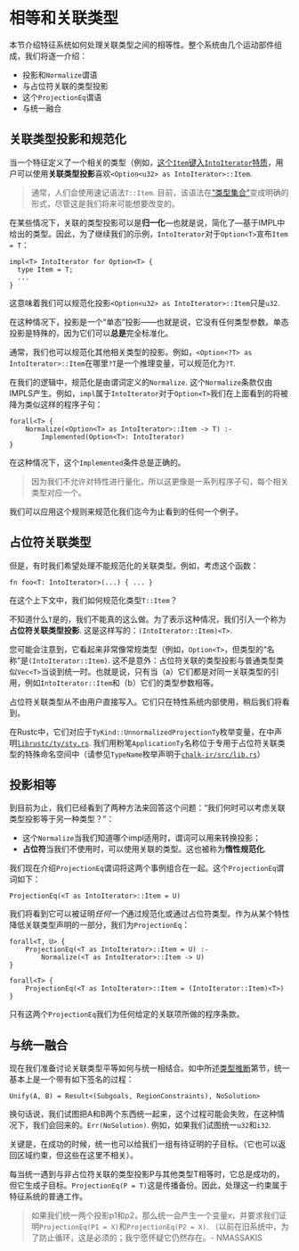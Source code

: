 # 相等和关联类型

本节介绍特征系统如何处理关联类型之间的相等性。整个系统由几个运动部件组成，我们将逐一介绍：

-   投影和`Normalize`谓语
-   与占位符关联的类型投影
-   这个`ProjectionEq`谓语
-   与统一融合

## 关联类型投影和规范化

当一个特征定义了一个相关的类型（例如，[这个`Item`键入`IntoIterator`特质][intoiter-item]，用户可以使用**关联类型投影**喜欢`<Option<u32> as IntoIterator>::Item`.

> 通常，人们会使用速记语法`T::Item`. 目前，该语法在[“类型集合”](../type-checking.html)变成明确的形式，尽管这是我们将来可能想要改变的。

[intoiter-item]: https://doc.rust-lang.org/nightly/core/iter/trait.IntoIterator.html#associatedtype.Item

<a name="normalize"></a>

在某些情况下，关联的类型投影可以是**归一化**—也就是说，简化了—基于IMPL中给出的类型。因此，为了继续我们的示例，`IntoIterator`对于`Option<T>`宣布`Item = T`：

```rust,ignore
impl<T> IntoIterator for Option<T> {
  type Item = T;
  ...
}
```

这意味着我们可以规范化投影`<Option<u32> as
IntoIterator>::Item`只是`u32`.

在这种情况下，投影是一个“单态”投影——也就是说，它没有任何类型参数。单态投影是特殊的，因为它们可以**总是**完全标准化。

通常，我们也可以规范化其他相关类型的投影。例如，`<Option<?T> as IntoIterator>::Item`在哪里`?T`是一个推理变量，可以规范化为`?T`.

在我们的逻辑中，规范化是由谓词定义的`Normalize`. 这个`Normalize`条款仅由IMPLS产生。例如，`impl`属于`IntoIterator`对于`Option<T>`我们在上面看到的将被降为类似这样的程序子句：

```text
forall<T> {
    Normalize(<Option<T> as IntoIterator>::Item -> T) :-
        Implemented(Option<T>: IntoIterator)
}
```

在这种情况下，这个`Implemented`条件总是正确的。

> 因为我们不允许对特性进行量化，所以这更像是一系列程序子句，每个相关类型对应一个。

我们可以应用这个规则来规范化我们迄今为止看到的任何一个例子。

## 占位符关联类型

但是，有时我们希望处理不能规范化的关联类型。例如，考虑这个函数：

```rust,ignore
fn foo<T: IntoIterator>(...) { ... }
```

在这个上下文中，我们如何规范化类型`T::Item`？

不知道什么`T`是的，我们不能真的这么做。为了表示这种情况，我们引入一个称为**占位符关联类型投影**. 这是这样写的：`(IntoIterator::Item)<T>`.

您可能会注意到，它看起来非常像常规类型（例如，`Option<T>`，但类型的“名称”是`(IntoIterator::Item)`. 这不是意外：占位符关联的类型投影与普通类型类似`Vec<T>`当谈到统一时。也就是说，只有当（a）它们都是对同一关联类型的引用，例如`IntoIterator::Item`和（b）它们的类型参数相等。

占位符关联类型从不由用户直接写入。它们只在特性系统内部使用，稍后我们将看到。

在Rustc中，它们对应于`TyKind::UnnormalizedProjectionTy`枚举变量，在中声明[`librustc/ty/sty.rs`][sty]. 我们用粉笔`ApplicationTy`名称位于专用于占位符关联类型的特殊命名空间中（请参见`TypeName`枚举声明于[`chalk-ir/src/lib.rs`][chalk_type_name]）

[sty]: https://github.com/rust-lang/rust/blob/master/src/librustc/ty/sty.rs

[chalk_type_name]: https://github.com/rust-lang-nursery/chalk/blob/master/chalk-ir/src/lib.rs

## 投影相等

到目前为止，我们已经看到了两种方法来回答这个问题：“我们何时可以考虑关联类型投影等于另一种类型？”：

-   这个`Normalize`当我们知道哪个impl适用时，谓词可以用来转换投影；
-   **占位符**当我们不使用时，可以使用关联的类型。这也被称为**惰性规范化**.

我们现在介绍`ProjectionEq`谓词将这两个事例组合在一起。这个`ProjectionEq`谓词如下：

```text
ProjectionEq(<T as IntoIterator>::Item = U)
```

我们将看到它可以被证明*任何一个*通过规范化或通过占位符类型。作为从某个特性降低关联类型声明的一部分，我们为`ProjectionEq`：

```text
forall<T, U> {
    ProjectionEq(<T as IntoIterator>::Item = U) :-
        Normalize(<T as IntoIterator>::Item -> U)
}

forall<T> {
    ProjectionEq(<T as IntoIterator>::Item = (IntoIterator::Item)<T>)
}
```

只有这两个`ProjectionEq`我们为任何给定的关联项所做的程序条款。

## 与统一融合

现在我们准备讨论关联类型平等如何与统一相结合。如中所述[类型推断](../type-inference.html)第节，统一基本上是一个带有如下签名的过程：

```text
Unify(A, B) = Result<(Subgoals, RegionConstraints), NoSolution>
```

换句话说，我们试图把A和B两个东西统一起来，这个过程可能会失败，在这种情况下，我们会回来的。`Err(NoSolution)`. 例如，如果我们试图统一`u32`和`i32`.

关键是，在成功的时候，统一也可以给我们一组有待证明的子目标。（它也可以返回区域约束，但这些在这里不相关）。

每当统一遇到与非占位符关联的类型投影P与其他类型T相等时，它总是成功的，但它生成子目标。`ProjectionEq(P = T)`这是传播备份。因此，处理这一约束属于特征系统的普通工作。

> 如果我们统一两个投影p1和p2，那么统一会产生一个变量x，并要求我们证明`ProjectionEq(P1 = X)`和`ProjectionEq(P2 = X)`. （以前在旧系统中，为了防止循环，这是必须的；我宁愿怀疑它仍然存在。- NMASSAKIS
